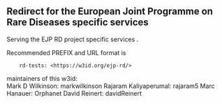 ## Redirect for the European Joint Programme on Rare Diseases specific services 

Serving the EJP RD project specific services .  

Recommended PREFIX and URL format is 

        rd-tests: <https://w3id.org/ejp-rd/>

maintainers of this w3id:  
     Mark D Wilkinson:  markwilkinson
     Rajaram Kaliyaperumal: rajaram5
     Marc Hanauer: Orphanet
     David Reinert: davidReinert
